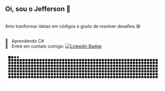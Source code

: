 ## Oi, sou o Jefferson :wave:
<br/>
Amo tranformar ideias em códigos e gosto de resolver desafios.😄

<br/>:purple_heart: &nbsp; Aprendendo C#
<br/> :email: &nbsp; Entre em contato comigo: [![Linkedin Badge](https://img.shields.io/badge/-linkedin-blue?style=flat-square&logo=Linkedin&logoColor=white&link=https://www.linkedin.com/in/jefferson-rodrigues-19a110141/)](https://www.linkedin.com/in/jefferson-rodrigues-19a110141/)

<!--
 <br/> :purple_heart: &nbsp; Aprendendo .NET
 <br/> :blush: &nbsp; Posso te ajudar com C#
 <br/> :computer: &nbsp; Minha stack: 
 <br/> :speech_balloon:  &nbsp; Sobre mim: Curto tecnologias, artes e amo conciliar os 2!


**JeffR99/JeffR99** is a ✨ _special_ ✨ repository because its `README.md` (this file) appears on your GitHub profile.

Here are some ideas to get you started:

- 🔭 I’m currently working on ...
- 🌱 I’m currently learning ...
- 👯 I’m looking to collaborate on ...
- 🤔 I’m looking for help with ...
- 💬 Ask me about ...
- 📫 How to reach me: ...
- 😄 Pronouns: ...
- ⚡ Fun fact: ...

<br/>
<div  align="center"> 
  <a href="https://github.com/JeffR99">
  <img height="150em"   align="center" src="https://github-readme-stats.vercel.app/api?username=JeffR99&show_icons=true&theme=tokyonight&include_all_commits=true&count_private=true"/>
  <img height="150em"  align="center" src="https://github-readme-stats.vercel.app/api/top-langs/?username=JeffR99&&layout=compact&hide=shell&theme=tokyonight"/>

  ![Snake animation](https://github.com/ellen2121/ellen2121/blob/output/github-contribution-grid-snake.svg)

</div>

-->
  ![Snake animation](https://github.com/JeffR99/JeffR99/blob/output/github-contribution-grid-snake.svg)





